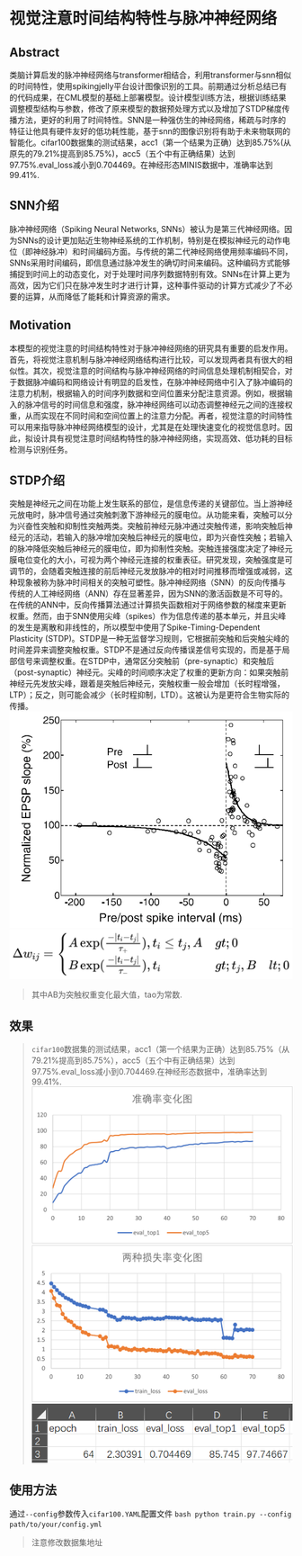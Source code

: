# 视觉注意时间结构特性与脉冲神经网络
## Abstract
类脑计算启发的脉冲神经网络与transformer相结合，利用transformer与snn相似的时间特性，使用spikingjelly平台设计图像识别的工具。前期通过分析总结已有的代码成果，在CML模型的基础上部署模型。设计模型训练方法，根据训练结果调整模型结构与参数，修改了原来模型的数据预处理方式以及增加了STDP梯度传播方法，更好的利用了时间特性。SNN是一种强仿生的神经网络，稀疏与时序的特征让他具有硬件友好的低功耗性能，基于snn的图像识别将有助于未来物联网的智能化。cifar100数据集的测试结果，acc1（第一个结果为正确）达到85.75%(从原先的79.21%提高到85.75%)，acc5（五个中有正确结果）达到97.75%.eval_loss减小到0.704469。在神经形态MINIS数据中，准确率达到99.41%.
## SNN介绍
脉冲神经网络（Spiking Neural Networks, SNNs）被认为是第三代神经网络。因为SNNs的设计更加贴近生物神经系统的工作机制，特别是在模拟神经元的动作电位（即神经脉冲）和时间编码方面。与传统的第二代神经网络使用频率编码不同，SNNs采用时间编码，即信息通过脉冲发生的确切时间来编码。这种编码方式能够捕捉到时间上的动态变化，对于处理时间序列数据特别有效。SNNs在计算上更为高效，因为它们只在脉冲发生时才进行计算，这种事件驱动的计算方式减少了不必要的运算，从而降低了能耗和计算资源的需求。
## Motivation
本模型的视觉注意的时间结构特性对于脉冲神经网络的研究具有重要的启发作用。首先，将视觉注意机制与脉冲神经网络结构进行比较，可以发现两者具有很大的相似性。其次，视觉注意的时间结构与脉冲神经网络的时间信息处理机制相契合，对于数据脉冲编码和网络设计有明显的启发性，在脉冲神经网络中引入了脉冲编码的注意力机制，根据输入的时间序列数据和空间位置来分配注意资源。例如，根据输入的脉冲信号的时间信息和强度，脉冲神经网络可以动态调整神经元之间的连接权重，从而实现在不同时间和空间位置上的注意力分配。再者，视觉注意的时间特性可以用来指导脉冲神经网络模型的设计，尤其是在处理快速变化的视觉信息时。因此，拟设计具有视觉注意时间结构特性的脉冲神经网络，实现高效、低功耗的目标检测与识别任务。
## STDP介绍
突触是神经元之间在功能上发生联系的部位，是信息传递的关键部位。当上游神经元放电时，脉冲信号通过突触刺激下游神经元的膜电位。从功能来看，突触可以分为兴奋性突触和抑制性突触两类。突触前神经元脉冲通过突触传递，影响突触后神经元的活动，若输入的脉冲增加突触后神经元的膜电位，即为兴奋性突触；若输入的脉冲降低突触后神经元的膜电位，即为抑制性突触。突触连接强度决定了神经元膜电位变化的大小，可视为两个神经元连接的权重表征。研究发现，突触强度是可调节的，会随着突触连接的前后神经元发放脉冲的相对时间推移而增强或减弱，这种现象被称为脉冲时间相关的突触可塑性。脉冲神经网络（SNN）的反向传播与传统的人工神经网络（ANN）存在显著差异，因为SNN的激活函数是不可导的。在传统的ANN中，反向传播算法通过计算损失函数相对于网络参数的梯度来更新权重。然而，由于SNN使用尖峰（spikes）作为信息传递的基本单元，并且尖峰的发生是离散和非线性的，所以模型中使用了Spike-Timing-Dependent Plasticity (STDP)。STDP是一种无监督学习规则，它根据前突触和后突触尖峰的时间差异来调整突触权重。STDP不是通过反向传播误差信号实现的，而是基于局部信号来调整权重。在STDP中，通常区分突触前（pre-synaptic）和突触后（post-synaptic）神经元。尖峰的时间顺序决定了权重的更新方向：如果突触前神经元先发放尖峰，跟着是突触后神经元，突触权重一般会增加（长时程增强，LTP）；反之，则可能会减少（长时程抑制，LTD）。这被认为是更符合生物实际的传播。
![](图片1.png)
![](图片2.png)
>其中AB为突触权重变化最大值，tao为常数.
## 效果
> `cifar100`数据集的测试结果，acc1（第一个结果为正确）达到85.75%（从79.21%提高到85.75%），acc5（五个中有正确结果）达到97.75%.eval_loss减小到0.704469.在神经形态数据中，准确率达到99.41%.
![](acc.png)
![](loss.png)
![](图片3.png)
## 使用方法
通过`--config`参数传入`cifar100.YAML`配置文件
`bash
python train.py --config path/to/your/config.yml
`
>注意修改数据集地址
